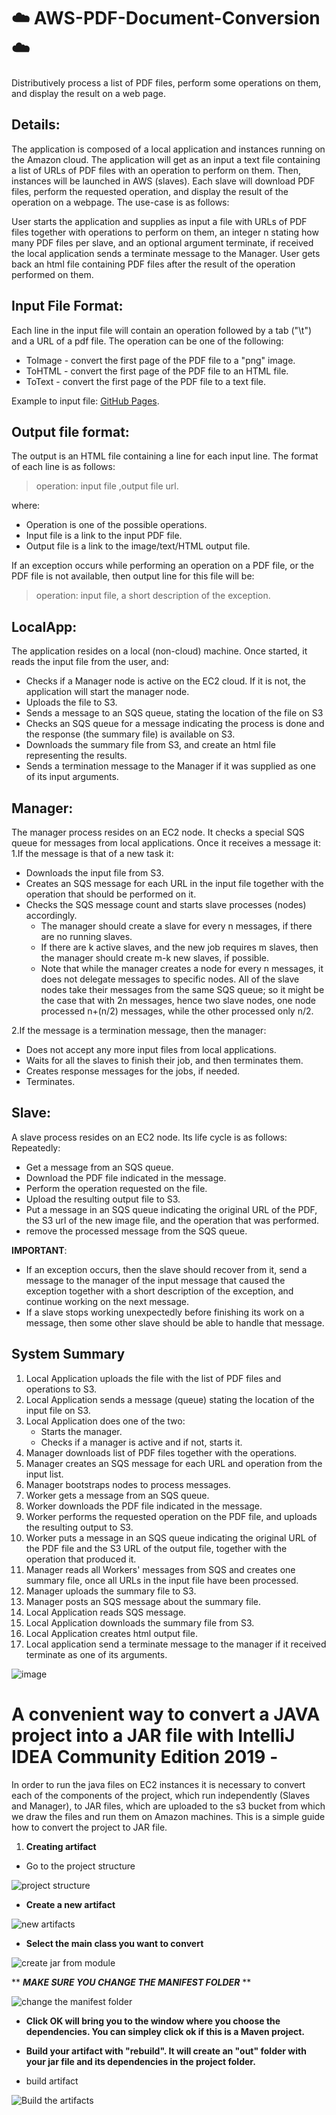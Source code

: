 # ☁️ AWS-PDF-Document-Conversion ☁️
Distributively process a list of PDF files, perform some operations on them, and display the result on a web page.

## Details:
The application is composed of a local application and instances running on the Amazon cloud. The application will get as an input a text file containing a list of URLs of PDF files with an operation to perform on them. Then, instances will be launched in AWS (slaves). Each slave will download PDF files, perform the requested operation, and display the result of the operation on a webpage.
The use-case is as follows:

User starts the application and supplies as input a file with URLs of PDF files together with operations to perform on them, an integer n stating how many PDF files per slave, and an optional argument terminate, if received the local application sends a terminate message to the Manager.
User gets back an html file containing PDF files after the result of the operation performed on them.

## Input File Format:
Each line in the input file will contain an operation followed by a tab ("\t") and a URL of a pdf file. The operation can be one of the following:
 - ToImage - convert the first page of the PDF file to a "png" image.
 - ToHTML - convert the first page of the PDF file to an HTML file.
 - ToText - convert the first page of the PDF file to a text file.
 
Example to input file: [GitHub Pages](https://github.com/nirkov/AWS-PDF-Document-Conversion/blob/master/input.txt).

## Output file format:
The output is an HTML file containing a line for each input line. The format of each line is as follows:
> operation: input file ,output file url.
 
 where:
 - Operation is one of the possible operations.
 - Input file is a link to the input PDF file.
 - Output file is a link to the image/text/HTML output file.

If an exception occurs while performing an operation on a PDF file, or the PDF file is not available, then output line for this file will be: 
> operation: input file,  a short description of the exception.

## LocalApp:
The application resides on a local (non-cloud) machine. Once started, it reads the input file from the user, and:
 - Checks if a Manager node is active on the EC2 cloud. If it is not, the application will start the manager node.
 - Uploads the file to S3.
 - Sends a message to an SQS queue, stating the location of the file on S3
 - Checks an SQS queue for a message indicating the process is done and the response (the summary file) is available on S3.
 - Downloads the summary file from S3, and create an html file representing the results.
 - Sends a termination message to the Manager if it was supplied as one of its input arguments.
 
 ## Manager:
The manager process resides on an EC2 node. It checks a special SQS queue for messages from local applications. Once it receives a message it:
1.If the message is that of a new task it:
  - Downloads the input file from S3.
  - Creates an SQS message for each URL in the input file together with the operation that should be performed on it.
  - Checks the SQS message count and starts slave processes (nodes) accordingly.
    - The manager should create a slave for every n messages, if there are no running slaves.
    - If there are k active slaves, and the new job requires m slaves, then the manager should create m-k new slaves, if possible.
    - Note that while the manager creates a node for every n messages, it does not delegate messages to specific nodes. All of the             slave nodes take their messages from the same SQS queue; so it might be the case that with 2n messages, hence two slave nodes,         one node processed n+(n/2) messages, while the other processed only n/2.

2.If the message is a termination message, then the manager:
  - Does not accept any more input files from local applications.
  - Waits for all the slaves to finish their job, and then terminates them.
  - Creates response messages for the jobs, if needed.
  - Terminates.

## Slave:
A slave process resides on an EC2 node. Its life cycle is as follows:
Repeatedly:
 - Get a message from an SQS queue.
 - Download the PDF file indicated in the message.
 - Perform the operation requested on the file.
 - Upload the resulting output file to S3.
 - Put a message in an SQS queue indicating the original URL of the PDF, the S3 url of the new image file, and the operation that was      performed.
 - remove the processed message from the SQS queue.
 
**IMPORTANT**:
- If an exception occurs, then the slave should recover from it, send a message to the manager of the input message that caused the       exception together with a short description of the exception, and continue working on the next message.
- If a slave stops working unexpectedly before finishing its work on a message, then some other slave should be able to handle that     message.

## System Summary
1. Local Application uploads the file with the list of PDF files and operations to S3.
2. Local Application sends a message (queue) stating the location of the input file on S3.
3. Local Application does one of the two:
   - Starts the manager.
   - Checks if a manager is active and if not, starts it.
4. Manager downloads list of PDF files together with the operations.
5. Manager creates an SQS message for each URL and operation from the input list.
6. Manager bootstraps nodes to process messages.
7. Worker gets a message from an SQS queue.
8. Worker downloads the PDF file indicated in the message.
9. Worker performs the requested operation on the PDF file, and uploads the resulting output to S3.
10. Worker puts a message in an SQS queue indicating the original URL of the PDF file and the S3 URL of the output file, together with the operation that produced it.
11. Manager reads all Workers' messages from SQS and creates one summary file, once all URLs in the input file have been processed.
12. Manager uploads the summary file to S3.
13. Manager posts an SQS message about the summary file.
14. Local Application reads SQS message.
15. Local Application downloads the summary file from S3.
16. Local Application creates html output file.
17. Local application send a terminate message to the manager if it received terminate as one of its arguments.


![image](https://user-images.githubusercontent.com/32679759/59013480-bc4ea300-8842-11e9-9e09-fb6f3ce8de93.png)


# A convenient way to convert a JAVA project into a JAR file with IntelliJ IDEA Community Edition 2019 -

 In order to run the java files on EC2 instances it is necessary to convert each of the components of
 the project, which run independently (Slaves and Manager), to JAR files, which are uploaded to the s3 bucket from which we
 draw the files and run them on Amazon machines.
 This is a simple guide how to convert the project to JAR file.

1. **Creating artifact**
  - Go to the project structure
  
![project structure](https://user-images.githubusercontent.com/32679759/59016218-6af5e200-8849-11e9-895a-5aa15d5a03e7.png)

  - **Create a new artifact** 
  
![new artifacts](https://user-images.githubusercontent.com/32679759/59016233-76490d80-8849-11e9-93d5-e338a67bc6fd.png)

  - **Select the main class you want to convert**
  
![create jar from module](https://user-images.githubusercontent.com/32679759/59016254-82cd6600-8849-11e9-89fe-28a5131cd553.png)
  
** ***MAKE SURE YOU CHANGE THE MANIFEST FOLDER*** **

![change the manifest folder](https://user-images.githubusercontent.com/32679759/59016268-8bbe3780-8849-11e9-8aab-b47851d74d76.png)

  - **Click OK will bring you to the window where you choose the dependencies. You can simpley click ok if this is a Maven project.**
  
  - **Build your artifact with "rebuild". It will create an "out" folder with your jar file and its dependencies in the project folder.**
  
 - build artifact
 
 ![Build the artifacts](https://user-images.githubusercontent.com/32679759/59016304-a0023480-8849-11e9-86fb-ca003a65c020.png)
